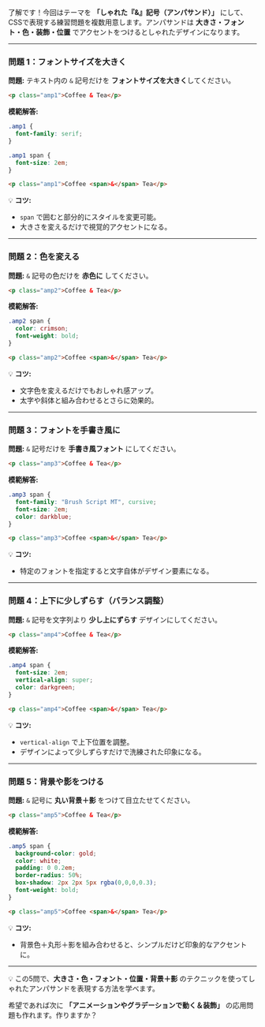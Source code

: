 了解です！今回はテーマを **「しゃれた『&』記号（アンパサンド）」** にして、CSSで表現する練習問題を複数用意します。アンパサンドは **大きさ・フォント・色・装飾・位置** でアクセントをつけるとしゃれたデザインになります。

---

### 問題 1：フォントサイズを大きく

**問題:**
テキスト内の `&` 記号だけを **フォントサイズを大きく**してください。

```html
<p class="amp1">Coffee & Tea</p>
```

**模範解答:**

```css
.amp1 {
  font-family: serif;
}

.amp1 span {
  font-size: 2em;
}
```

```html
<p class="amp1">Coffee <span>&</span> Tea</p>
```

💡 **コツ:**

* `span` で囲むと部分的にスタイルを変更可能。
* 大きさを変えるだけで視覚的アクセントになる。

---

### 問題 2：色を変える

**問題:**
`&` 記号の色だけを **赤色に** してください。

```html
<p class="amp2">Coffee & Tea</p>
```

**模範解答:**

```css
.amp2 span {
  color: crimson;
  font-weight: bold;
}
```

```html
<p class="amp2">Coffee <span>&</span> Tea</p>
```

💡 **コツ:**

* 文字色を変えるだけでもおしゃれ感アップ。
* 太字や斜体と組み合わせるとさらに効果的。

---

### 問題 3：フォントを手書き風に

**問題:**
`&` 記号だけを **手書き風フォント** にしてください。

```html
<p class="amp3">Coffee & Tea</p>
```

**模範解答:**

```css
.amp3 span {
  font-family: "Brush Script MT", cursive;
  font-size: 2em;
  color: darkblue;
}
```

```html
<p class="amp3">Coffee <span>&</span> Tea</p>
```

💡 **コツ:**

* 特定のフォントを指定すると文字自体がデザイン要素になる。

---

### 問題 4：上下に少しずらす（バランス調整）

**問題:**
`&` 記号を文字列より **少し上にずらす** デザインにしてください。

```html
<p class="amp4">Coffee & Tea</p>
```

**模範解答:**

```css
.amp4 span {
  font-size: 2em;
  vertical-align: super;
  color: darkgreen;
}
```

```html
<p class="amp4">Coffee <span>&</span> Tea</p>
```

💡 **コツ:**

* `vertical-align` で上下位置を調整。
* デザインによって少しずらすだけで洗練された印象になる。

---

### 問題 5：背景や影をつける

**問題:**
`&` 記号に **丸い背景＋影** をつけて目立たせてください。

```html
<p class="amp5">Coffee & Tea</p>
```

**模範解答:**

```css
.amp5 span {
  background-color: gold;
  color: white;
  padding: 0 0.2em;
  border-radius: 50%;
  box-shadow: 2px 2px 5px rgba(0,0,0,0.3);
  font-weight: bold;
}
```

```html
<p class="amp5">Coffee <span>&</span> Tea</p>
```

💡 **コツ:**

* 背景色＋丸形＋影を組み合わせると、シンプルだけど印象的なアクセントに。

---

💡 この5問で、**大きさ・色・フォント・位置・背景＋影** のテクニックを使ってしゃれたアンパサンドを表現する方法を学べます。

希望であれば次に **「アニメーションやグラデーションで動く＆装飾」** の応用問題も作れます。作りますか？
